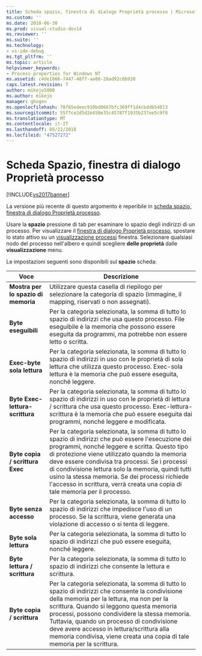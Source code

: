 ```yaml
---
title: Scheda spazio, finestra di dialogo Proprietà processo | Microsoft Docs
ms.custom: ''
ms.date: 2018-06-30
ms.prod: visual-studio-dev14
ms.reviewer: ''
ms.suite: ''
ms.technology:
- vs-ide-debug
ms.tgt_pltfrm: ''
ms.topic: article
helpviewer_keywords:
- Process properties for Windows NT
ms.assetid: c4de1866-7447-48f7-aa88-28ad92c0b930
caps.latest.revision: 7
author: mikejo5000
ms.author: mikejo
manager: ghogen
ms.openlocfilehash: 78f65edeec910bd0667bfc369ff1d4cbddb54813
ms.sourcegitcommit: 55f7ce2d5d2e458e35c45787f1935b237ee5c9f8
ms.translationtype: MT
ms.contentlocale: it-IT
ms.lasthandoff: 08/22/2018
ms.locfileid: "47527272"
---
```

# <a name="space-tab-process-properties-dialog-box"></a>Scheda Spazio, finestra di dialogo Proprietà processo
[!INCLUDE[vs2017banner](../includes/vs2017banner.md)]

La versione più recente di questo argomento è reperibile in [scheda spazio, finestra di dialogo Proprietà processo](https://docs.microsoft.com/visualstudio/debugger/space-tab-process-properties-dialog-box).  
  
Usare la **spazio** pressione di tab per esaminare lo spazio degli indirizzi di un processo. Per visualizzare il [finestra di dialogo Proprietà processo](../debugger/process-properties-dialog-box.md), spostare lo stato attivo su un [visualizzazione processi](../debugger/processes-view.md) finestra. Selezionare qualsiasi nodo del processo nell'albero e quindi scegliere **delle proprietà** dalle **visualizzazione** menu.  
  
 Le impostazioni seguenti sono disponibili sul **spazio** scheda:  
  
|Voce|Descrizione|  
|-----------|-----------------|  
|**Mostra per lo spazio di memoria**|Utilizzare questa casella di riepilogo per selezionare la categoria di spazio (immagine, il mapping, riservati o non assegnati).|  
|**Byte eseguibili**|Per la categoria selezionata, la somma di tutto lo spazio di indirizzi che usa questo processo. File eseguibile è la memoria che possono essere eseguita da programmi, ma potrebbe non essere letto o scritta.|  
|**Exec-byte sola lettura**|Per la categoria selezionata, la somma di tutto lo spazio di indirizzi in uso con le proprietà di sola lettura che utilizza questo processo. Exec-sola lettura è la memoria che può essere eseguita, nonché leggere.|  
|**Byte Exec-lettura-scrittura**|Per la categoria selezionata, la somma di tutto lo spazio di indirizzi in uso con le proprietà di lettura / scrittura che usa questo processo. Exec-lettura-scrittura è la memoria che può essere eseguita dai programmi, nonché leggere e modificata.|  
|**Byte copia / scrittura Exec**|Per la categoria selezionata, la somma di tutto lo spazio di indirizzi che può essere l'esecuzione dei programmi, nonché leggere e scritta. Questo tipo di protezione viene utilizzato quando la memoria deve essere condivisa tra processi. Se i processi di condivisione lettura solo la memoria, quindi tutti usino la stessa memoria. Se dei processi richiede l'accesso in scrittura, verrà creata una copia di tale memoria per il processo.|  
|**Byte senza accesso**|Per la categoria selezionata, la somma di tutto lo spazio di indirizzi che impedisce l'uso di un processo. Se la scrittura, viene generata una violazione di accesso o si tenta di leggere.|  
|**Byte sola lettura**|Per la categoria selezionata, la somma di tutto lo spazio di indirizzi che può essere eseguita, nonché leggere.|  
|**Byte lettura / scrittura**|Per la categoria selezionata, la somma di tutto lo spazio di indirizzi che consente la lettura e scrittura.|  
|**Byte copia / scrittura**|Per la categoria selezionata, la somma di tutto lo spazio di indirizzi che consente la condivisione della memoria per la lettura, ma non per la scrittura. Quando si leggono questa memoria processi, possono condividere la stessa memoria. Tuttavia, quando un processo di condivisione deve avere accesso in lettura/scrittura alla memoria condivisa, viene creata una copia di tale memoria per la scrittura.|



